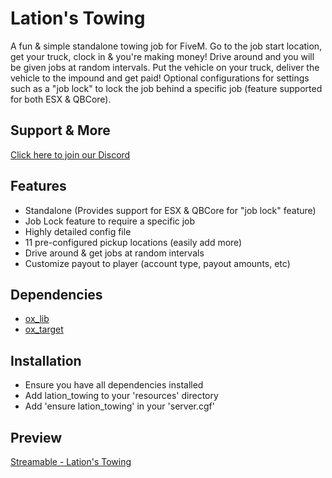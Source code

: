 # Lation's Towing
A fun & simple standalone towing job for FiveM. Go to the job start location, get your truck, clock in & you're making money! Drive around and you will be given jobs at random intervals. Put the vehicle on your truck, deliver the vehicle to the impound and get paid! Optional configurations for settings such as a "job lock" to lock the job behind a specific job (feature supported for both ESX & QBCore).

## Support & More
[Click here to join our Discord](https://discord.gg/9EbY4nM5uu)

## Features
- Standalone (Provides support for ESX & QBCore for "job lock" feature)
- Job Lock feature to require a specific job
- Highly detailed config file
- 11 pre-configured pickup locations (easily add more)
- Drive around & get jobs at random intervals
- Customize payout to player (account type, payout amounts, etc)

## Dependencies
- [ox_lib](https://github.com/overextended/ox_lib/releases)
- [ox_target](https://github.com/overextended/ox_target/releases)

## Installation
- Ensure you have all dependencies installed
- Add lation_towing to your 'resources' directory
- Add 'ensure lation_towing' in your 'server.cgf'

## Preview
[Streamable - Lation's Towing](https://streamable.com/j9djua)

